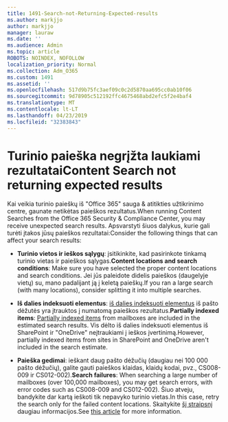 ```yaml
---
title: 1491-Search-not-Returning-Expected-results
ms.author: markjjo
author: markjjo
manager: lauraw
ms.date: ''
ms.audience: Admin
ms.topic: article
ROBOTS: NOINDEX, NOFOLLOW
localization_priority: Normal
ms.collection: Adm_O365
ms.custom: 1491
ms.assetid: ''
ms.openlocfilehash: 517d9b75fc3aef09c0c2d5870aa695cc0ab10f06
ms.sourcegitcommit: 9d78905c512192ffc4675468abd2efc5f2e4baf4
ms.translationtype: MT
ms.contentlocale: lt-LT
ms.lasthandoff: 04/23/2019
ms.locfileid: "32383843"
---
```

# <a name="content-search-not-returning-expected-results"></a><span data-ttu-id="0e7e1-102">Turinio paieška negrįžta laukiami rezultatai</span><span class="sxs-lookup"><span data-stu-id="0e7e1-102">Content Search not returning expected results</span></span>

<span data-ttu-id="0e7e1-103">Kai veikia turinio paieškų iš "Office 365" sauga & atitikties užtikrinimo centre, gaunate netikėtas paieškos rezultatus.</span><span class="sxs-lookup"><span data-stu-id="0e7e1-103">When running Content Searches from the Office 365 Security & Compliance Center, you may receive unexpected search results.</span></span> <span data-ttu-id="0e7e1-104">Apsvarstyti šiuos dalykus, kurie gali turėti įtakos jūsų paieškos rezultatai:</span><span class="sxs-lookup"><span data-stu-id="0e7e1-104">Consider the following things that can affect your search results:</span></span>

- <span data-ttu-id="0e7e1-105">**Turinio vietos ir ieškos sąlygų**: įsitikinkite, kad pasirinkote tinkamą turinio vietas ir paieškos sąlygas.</span><span class="sxs-lookup"><span data-stu-id="0e7e1-105">**Content locations and search conditions**: Make sure you have selected the proper content locations and search conditions.</span></span> <span data-ttu-id="0e7e1-106">Jei jūs paleidote didelis paieškos (daugelyje vietų) su, mano padalijant ją į keletą paieškų.</span><span class="sxs-lookup"><span data-stu-id="0e7e1-106">If you ran a large search (with many locations), consider splitting it into multiple searches.</span></span>

- <span data-ttu-id="0e7e1-107">**Iš dalies indeksuoti elementus**: [iš dalies indeksuoti elementus](https://docs.microsoft.com/office365/securitycompliance/partially-indexed-items-in-content-search) iš pašto dėžutės yra įtrauktos į numatomą paieškos rezultatus.</span><span class="sxs-lookup"><span data-stu-id="0e7e1-107">**Partially indexed items**:  [Partially indexed items](https://docs.microsoft.com/office365/securitycompliance/partially-indexed-items-in-content-search) from mailboxes are included in the estimated search results.</span></span> <span data-ttu-id="0e7e1-108">Vis dėlto iš dalies indeksuoti elementus iš SharePoint ir "OneDrive" neįtraukiami į ieškos įvertinimą.</span><span class="sxs-lookup"><span data-stu-id="0e7e1-108">However, partially indexed items from sites in SharePoint and OneDrive aren't included in the search estimate.</span></span>

- <span data-ttu-id="0e7e1-109">**Paieška gedimai**: ieškant daug pašto dėžučių (daugiau nei 100 000 pašto dėžučių), galite gauti paieškos klaidas, klaidų kodai, pvz., CS008-009 ir CS012-002).</span><span class="sxs-lookup"><span data-stu-id="0e7e1-109">**Search failures**: When searching a large number of mailboxes (over 100,000 mailboxes), you may get search errors, with error codes such as CS008-009 and CS012-002).</span></span> <span data-ttu-id="0e7e1-110">Šiuo atveju, bandykite dar kartą ieškoti tik nepavyko turinio vietas.</span><span class="sxs-lookup"><span data-stu-id="0e7e1-110">In this case, retry the search only for the failed content locations.</span></span> <span data-ttu-id="0e7e1-111">Skaitykite [šį straipsnį](https://docs.microsoft.com/office365/securitycompliance/retry-failed-content-search) daugiau informacijos.</span><span class="sxs-lookup"><span data-stu-id="0e7e1-111">See  [this article](https://docs.microsoft.com/office365/securitycompliance/retry-failed-content-search) for more information.</span></span>
